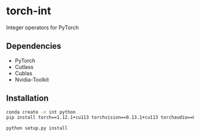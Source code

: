 # torch-int
Integer operators for PyTorch

## Dependencies
- PyTorch
- Cutlass
- Cublas
- Nvidia-Toolkit

## Installation
```bash
conda create -n int python
pip install torch==1.12.1+cu113 torchvision==0.13.1+cu113 torchaudio==0.12.1 --extra-index-url https://download.pytorch.org/whl/cu113

python setup.py install
```